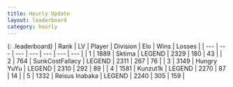 ```yaml
---
title: Hourly Update
layout: leaderboard
category: hourly
---
```


{: .leaderboard}
| Rank | LV | Player | Division | Elo | Wins | Losses |
| --- | --- | --- | --- | --- | --- | --- |
| <span data-change="0">1</span> | 1889 | <span title="ID: 353063">Sktima</span> | LEGEND | <span data-change="0">2329</span> | <span data-change="0">180</span> | <span data-change="0">43</span> |
| <span data-change="0">2</span> | 764 | <span title="ID: 402846">SunkCostFallacy</span> | LEGEND | <span data-change="0">2311</span> | <span data-change="0">267</span> | <span data-change="0">76</span> |
| <span data-change="0">3</span> | 3149 | <span title="ID: 164871">Hungry YuYu</span> | LEGEND | <span data-change="0">2310</span> | <span data-change="0">292</span> | <span data-change="0">89</span> |
| <span data-change="0">4</span> | 1581 | <span title="ID: 392407">Kunzut1k</span> | LEGEND | <span data-change="0">2270</span> | <span data-change="0">87</span> | <span data-change="0">14</span> |
| <span data-change="0">5</span> | 1332 | <span title="ID: 451068">Reisus Inabaka</span> | LEGEND | <span data-change="0">2240</span> | <span data-change="0">305</span> | <span data-change="0">159</span> |